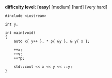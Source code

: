 **difficulty level:** [**easy**] [medium] [hard] [very hard]

```
#include <iostream>

int y;

int main(void)
{
	auto x{ y++ }, * p{ &y }, & y{ x };

	++x;
	++y;
	++*p;

	std::cout << x << y << ::y;
}
```
